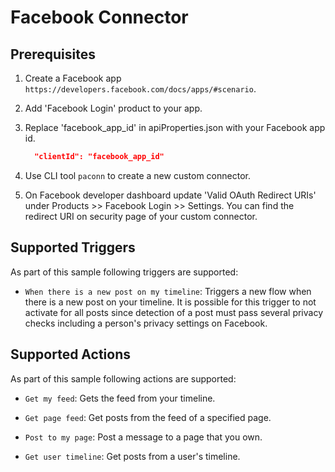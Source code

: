 # Facebook Connector

## Prerequisites

1. Create a Facebook app `https://developers.facebook.com/docs/apps/#scenario`.
2. Add 'Facebook Login' product to your app.
3. Replace 'facebook_app_id' in apiProperties.json with your Facebook app id.

    ```json
      "clientId": "facebook_app_id"
    ```

4. Use CLI tool `paconn` to create a new custom connector.
5. On Facebook developer dashboard update 'Valid OAuth Redirect URIs' under Products >> Facebook Login >> Settings. You can find the redirect URI on security page of your custom connector.

## Supported Triggers

As part of this sample following triggers are supported:

* `When there is a new post on my timeline`: Triggers a new flow when there is a new post on your timeline. It is possible for this trigger to not activate for all posts since detection of a post must pass several privacy checks including a person's privacy settings on Facebook.

## Supported Actions

As part of this sample following actions are supported:

* `Get my feed`: Gets the feed from your timeline.

* `Get page feed`: Get posts from the feed of a specified page.

* `Post to my page`: Post a message to a page that you own.

* `Get user timeline`: Get posts from a user's timeline.
